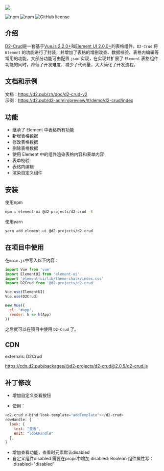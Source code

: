 ![](https://raw.githubusercontent.com/d2-projects/d2-crud/master/doc/image/banner.png)

![npm](https://img.shields.io/npm/v/@d2-projects/d2-crud.svg)
![npm](https://img.shields.io/npm/dt/@d2-projects/d2-crud.svg)
![GitHub license](https://img.shields.io/github/license/d2-projects/d2-crud.svg)


## 介绍

[D2-Crud](https://github.com/d2-projects/d2-crud)是一套基于[Vue.js 2.2.0+](https://cn.vuejs.org/)和[Element UI 2.0.0+](http://element-cn.eleme.io/#/zh-CN)的表格组件。`D2-Crud` 将 `Element` 的功能进行了封装，并增加了表格的增删改查、数据校验、表格内编辑等常用的功能。大部分功能可由配置 `json` 实现，在实现并扩展了 `Element` 表格组件功能的同时，降低了开发难度，减少了代码量，大大简化了开发流程。


## 文档和示例

文档：<https://d2.pub/zh/doc/d2-crud-v2>   
示例：<https://d2.pub/d2-admin/preview/#/demo/d2-crud/index>

## 功能

- 继承了 Element 中表格所有功能
- 新增表格数据
- 修改表格数据
- 删除表格数据
- 使用 Element 中的组件渲染表格内容和表单内容
- 表单校验
- 表格内编辑
- 渲染自定义组件

## 安装

使用npm
``` bash
npm i element-ui @d2-projects/d2-crud -S
```

使用yarn
``` bash
yarn add element-ui @d2-projects/d2-crud
```

## 在项目中使用

在`main.js`中写入以下内容：

``` js
import Vue from 'vue'
import ElementUI from 'element-ui'
import 'element-ui/lib/theme-chalk/index.css'
import D2Crud from '@d2-projects/d2-crud'

Vue.use(ElementUI)
Vue.use(D2Crud)

new Vue({
  el: '#app',
  render: h => h(App)
})
```

之后就可以在项目中使用 `D2-Crud` 了。

## CDN

externals: D2Crud

https://cdn.d2.pub/packages/@d2-projects/d2-crud@2.0.5/d2-crud.js


## 补丁修改
- 增加自定义查看按钮

- 使用：
``` js
<d2-crud v-bind:look-template="addTemplate"></d2-crud>
rowHandle: {
  look: {
    text: "查看",
    emit: "lookHandle"
  },
}
```

- 增加查看功能，查看时元素默认disabled
- 自定义组件disabled 需要在props中增加  disabled: Boolean   组件属性写： :disabled="disabled"

